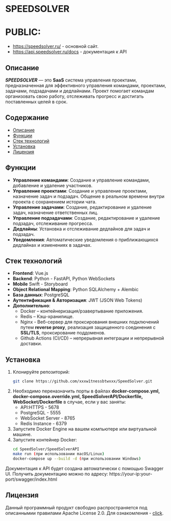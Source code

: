 # SPEEDSOLVER

# PUBLIC:
- https://speedsolver.ru/ - основной сайт.
- https://api.speedsolver.ru/docs - документация к API

## Описание

***SPEEDSOLVER*** — это **SaaS** система управления проектами, предназначенная для эффективного управления командами, проектами, задачами, подзадачами и дедлайнами. Проект помогает командам организовать свою работу, отслеживать прогресс и достигать поставленных целей в срок.

## Содержание

- [Описание](#описание)
- [Функции](#функции)
- [Стек технологий](#стек-технологий)
- [Установка](#установка)
- [Лицензия](#лицензия)

## Функции

- **Управление командами**: Создание и управление командами, добавление и удаление участников.
- **Управление проектами**: Создание и управление проектами, назначение задач и подзадач. Общение в реальном времени внутри проекта с сохранением истории чата.
- **Управление задачами**: Создание, редактирование и удаление задач, назначение ответственных лиц.
- **Управление подзадачами**: Создание, редактирование и удаление подзадач, отслеживание прогресса.
- **Дедлайны**: Установка и отслеживание дедлайнов для задач и подзадач.
- **Уведомления**: Автоматические уведомления о приближающихся дедлайнах и изменениях в задачах.

## Стек технологий

- **Frontend**: Vue.js
- **Backend**: Python - FastAPI, Python WebSockets
- **Mobile** Swift - Storyboard
- **Object Relational Mapping**: Python SQLAlchemy + Alembic
- **База данных**: PostgreSQL
- **Аутентификация & Авторизация**: JWT (JSON Web Tokens)
- **Дополнительно**:
   - Docker – контейнеризация/рзавертывание приложения.
   - Redis – Кэш-хранилище.
   - Nginx - Веб-сервер для проксирования внешних подключений путем **reverse proxy**, реализация защищенного соединения с **SSL/TLS**, проксирование поддоменов.
   - Github Actions (CI/CD) – непрерывная интеграции и непрерывной доставки.

## Установка

1. Клонируйте репозиторий:
   ```bash
   git clone https://github.com/xxxw1tnessbtwxxx/SpeedSolver.git

2. Необходимо переназначить порты в файлах **docker-compose.yml, docker-compose.override.yml, SpeedSolverAPI/Dockerfile, WebSocket/Dockerfile** в случае, если у вас заняты:
   - API:HTTPS - 5678
   - PostgreSQL - 5555
   - WebSocket Server - 8765
   - Redis Instance - 6379
4. Запустите Docker Engine на вашем компьютере или виртуальной машине.
5. Запустите контейнер Docker:
   ```bash
   cd SpeedSolver/SpeedSolverAPI 
   make run (при использовании macOS/Linux)
   docker-compose up --build -d (при использовании Windows)

Документация к API будет создана автоматически с помощью Swagger UI. Получить документацию можно по адресу: https://your-ip:your-port/swagger/index.html

## Лицензия
Данный программный продукт свободно распространяется под описаннымии правилами Apache License 2.0. Для ознакомления - [click](https://github.com/w1tnessbtwwwww/SpeedSolver/blob/master/LICENSE).